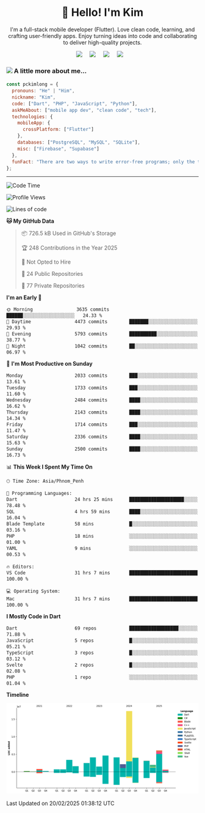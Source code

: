 <h1 align="center">👋 Hello! I'm Kim</h1>

<p align="center">
   I'm a full-stack mobile developer (Flutter). Love clean code, learning, and crafting user-friendly apps. Enjoy turning ideas into code and collaborating to deliver high-quality projects.
</p>

<p align="center">
  <a href="mailto:pochkimlong88@gmail.com"><img src="https://img.shields.io/badge/gmail-%23D14836.svg?&style=for-the-badge&logo=gmail&logoColor=white" /></a>&nbsp;&nbsp;&nbsp;&nbsp;
  <a href="https://t.me/pochkimlong/"><img src="https://img.shields.io/badge/telegram-%230077B5.svg?&style=for-the-badge&logo=telegram&logoColor=white" /></a>&nbsp;&nbsp;&nbsp;&nbsp;
  <a href="https://www.youtube.com/@PochKimlong/"><img src="https://img.shields.io/badge/youtube-%23dc2743.svg?&style=for-the-badge&logo=youtube&logoColor=white" /></a>&nbsp;&nbsp;&nbsp;&nbsp;
  <a href="https://www.tiktok.com/@pckimlong/"><img src="https://img.shields.io/badge/tiktok-%23000000.svg?&style=for-the-badge&logo=tiktok&logoColor=white" /></a>&nbsp;&nbsp;&nbsp;&nbsp;
</p>

### <img src="https://media.giphy.com/media/VgCDAzcKvsR6OM0uWg/giphy.gif" width="50"> A little more about me...  

```javascript
const pckimlong = {
  pronouns: "He" | "Him",
  nickname: "Kim",
  code: ["Dart", "PHP", "JavaScript", "Python"],
  askMeAbout: ["mobile app dev", "clean code", "tech"],
  technologies: {
    mobileApp: {
      crossPlatform: ["Flutter"]
    },
    databases: ["PostgreSQL", "MySQL", "SQLite"],
    misc: ["Firebase", "Supabase"]
  },
  funFact: "There are two ways to write error-free programs; only the third one works."
};
```
---

<!--START_SECTION:waka-->
![Code Time](http://img.shields.io/badge/Code%20Time-1%2C101%20hrs%2029%20mins-blue)

![Profile Views](http://img.shields.io/badge/Profile%20Views-0-blue)

![Lines of code](https://img.shields.io/badge/From%20Hello%20World%20I%27ve%20Written-30.6%20million%20lines%20of%20code-blue)

**🐱 My GitHub Data** 

> 📦 726.5 kB Used in GitHub's Storage 
 > 
> 🏆 248 Contributions in the Year 2025
 > 
> 🚫 Not Opted to Hire
 > 
> 📜 24 Public Repositories 
 > 
> 🔑 77 Private Repositories 
 > 
**I'm an Early 🐤** 

```text
🌞 Morning                3635 commits        ██████░░░░░░░░░░░░░░░░░░░   24.33 % 
🌆 Daytime                4473 commits        ███████░░░░░░░░░░░░░░░░░░   29.93 % 
🌃 Evening                5793 commits        ██████████░░░░░░░░░░░░░░░   38.77 % 
🌙 Night                  1042 commits        ██░░░░░░░░░░░░░░░░░░░░░░░   06.97 % 
```
📅 **I'm Most Productive on Sunday** 

```text
Monday                   2033 commits        ███░░░░░░░░░░░░░░░░░░░░░░   13.61 % 
Tuesday                  1733 commits        ███░░░░░░░░░░░░░░░░░░░░░░   11.60 % 
Wednesday                2484 commits        ████░░░░░░░░░░░░░░░░░░░░░   16.62 % 
Thursday                 2143 commits        ████░░░░░░░░░░░░░░░░░░░░░   14.34 % 
Friday                   1714 commits        ███░░░░░░░░░░░░░░░░░░░░░░   11.47 % 
Saturday                 2336 commits        ████░░░░░░░░░░░░░░░░░░░░░   15.63 % 
Sunday                   2500 commits        ████░░░░░░░░░░░░░░░░░░░░░   16.73 % 
```


📊 **This Week I Spent My Time On** 

```text
🕑︎ Time Zone: Asia/Phnom_Penh

💬 Programming Languages: 
Dart                     24 hrs 25 mins      ████████████████████░░░░░   78.48 % 
SQL                      4 hrs 59 mins       ████░░░░░░░░░░░░░░░░░░░░░   16.04 % 
Blade Template           58 mins             █░░░░░░░░░░░░░░░░░░░░░░░░   03.16 % 
PHP                      18 mins             ░░░░░░░░░░░░░░░░░░░░░░░░░   01.00 % 
YAML                     9 mins              ░░░░░░░░░░░░░░░░░░░░░░░░░   00.53 % 

🔥 Editors: 
VS Code                  31 hrs 7 mins       █████████████████████████   100.00 % 

💻 Operating System: 
Mac                      31 hrs 7 mins       █████████████████████████   100.00 % 
```

**I Mostly Code in Dart** 

```text
Dart                     69 repos            ██████████████████░░░░░░░   71.88 % 
JavaScript               5 repos             █░░░░░░░░░░░░░░░░░░░░░░░░   05.21 % 
TypeScript               3 repos             █░░░░░░░░░░░░░░░░░░░░░░░░   03.12 % 
Svelte                   2 repos             █░░░░░░░░░░░░░░░░░░░░░░░░   02.08 % 
PHP                      1 repo              ░░░░░░░░░░░░░░░░░░░░░░░░░   01.04 % 
```



**Timeline**

![Lines of Code chart](https://raw.githubusercontent.com/pckimlong/pckimlong/main/assets/bar_graph.png)


 Last Updated on 20/02/2025 01:38:12 UTC
<!--END_SECTION:waka-->

<!---
PochKimlong/PochKimlong is a ✨ special ✨ repository because its `README.md` (this file) appears on your GitHub profile.
You can click the Preview link to take a look at your changes.
--->
